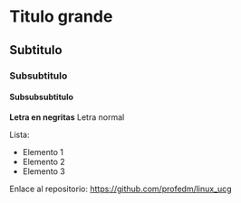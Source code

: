 # Titulo grande
## Subtitulo
### Subsubtitulo
#### Subsubsubtitulo

**Letra en negritas**
Letra normal

Lista: 
* Elemento 1
* Elemento 2
* Elemento 3

Enlace al repositorio: https://github.com/profedm/linux_ucg
